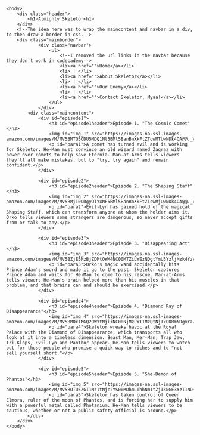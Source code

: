<!--My first real attempt at a non-interactive webpage from scratch in a text editor.  Some url links and img srcs had to be changed to share it on codecademy, but overall the layout remained the same.  Looking back on this now I can see a lot of redundant code in css that could be shortened quite a bit, but I'll keep it as is to show my progress as time goes on.-->

<!DOCTYPE html>
<html>
	<head>
	    <!--Title in tab of browser-->
		<title>Learning Images and Backgrounds!</title>
		<!--Linking to css.stylesheet in codecademy-->
		<link rel="stylesheet" href="style.css">
		<!--Linking googlefonts resource-->
		<link href="https://fonts.googleapis.com/css?family=Metal+Mania" rel="stylesheet">
	</head>

	<body>
		<div class="header">
			<h1>Almighty Skeletor<h1>
		</div>   
        <!--The idea here was to wrap the maincontent and navbar in a div, to then draw a border in css.-->
		<div class="mainborder">
				<div class="navbar">
					<ul>
					    <!--I removed the url links in the navbar because they don't work in codecademy-->
						<li><a href="">Home</a></li>
						<li> | </li>
						<li><a href="">About Skeletor</a></li>
						<li> | </li>
						<li><a href="">Our Enemy</a></li>
						<li> | </li>
						<li><a href="">Contact Skeletor, Myaa!</a></li>
					</ul>
				</div>
			<div class="maincontent">
				<div id="episode1">
					<h3 id="episode1header">Episode 1. "The Cosmic Comet"</h3>
					<img id="img_1" src="https://images-na.ssl-images-amazon.com/images/M/MV5BMTQ5ODU5MDQ1Nl5BMl5BanBnXkFtZTcwMTUwNDk4OA@@._V1_.jpg">
					<p id="para1">A comet has turned evil and is working for Skeletor. He-Man must convince an old wizard named Zagraz with power over comets to help save Eternia. Man-at-Arms tells viewers they'll all make mistakes, but to "try, try again" and remain confident.</p>
				</div>

				<div id="episode2">
					<h3 id="episode2header">Episode 2. "The Shaping Staff"</h3>
					<img id="img_2" src="https://images-na.ssl-images-amazon.com/images/M/MV5BMjI0ODgyOTYxNF5BMl5BanBnXkFtZTcwMjUwNDk4OA@@._V1_.jpg">
					<p id="para2">Evil-Lyn has gained hold of the magical Shaping Staff, which can transform anyone at whom the holder aims it. Orko tells viewers some strangers are dangerous, so never accept gifts from or talk to any.</p>
				</div>

				<div id="episode3">
					<h3 id="episode3header">Episode 3. "Disappearing Act"</h3>
					<img id="img_3" src="https://images-na.ssl-images-amazon.com/images/M/MV5BZjE5MzBjZDMtOWM4NC00MTZiLWEzNDgtYmU3YzljMzk4YzVhXkEyXkFqcGdeQXVyMjM4Mzg1OTk@._V1_.jpg">
					<p id="para3">Orko's magic wand accidentally hits Prince Adam's sword and made it go to the past. Skeletor captures Prince Adam and waits for He-Man to come to his rescue. Man-at-Arms tells viewers He-Man's brain helped more than his muscles in that problem, and that brains can and should be exercised.</p>
				</div>

				<div id="episode4">
					<h3 id="episode4header">Episode 4. "Diamond Ray of Disappearance"</h3>
					<img id="img_4" src="https://images-na.ssl-images-amazon.com/images/M/MV5BMDc1MGQ2OWYtNjliNC00NjMzLWI1MzQtNjIxODRmNDgxYzZlXkEyXkFqcGdeQXVyMjM4Mzg1OTk@._V1_.jpg">
					<p id="para4">Skeletor wreaks havoc at the Royal Palace with the Diamond of Disappearance, which transports all who look at it into a timeless dimension. Beast Man, Mer-Man, Trap Jaw, Tri-Klops, Evil-Lyn and Panthor appear. He-Man tells viewers to watch out for those people who promise a quick way to riches and to "not sell yourself short."</p>
				</div>

				<div id="episode5">
					<h3 id="episode5header">Episode 5. "She-Demon of Phantos"</h3>
					<img id="img_5" src="https://images-na.ssl-images-amazon.com/images/M/MV5BOTU5ZGI1MzItNjc2YS00MDhmLThhNmItZjI3NGE3YzI1NDRjXkEyXkFqcGdeQXVyMjM4Mzg1OTk@._V1_.jpg">
					<p id="para5">Skeletor has taken control of Queen Elmora, ruler of the moon of Phantos, and is forcing her to supply him with a powerful metal called Photanium. He-Man tells viewers to be cautious, whether or not a public safety official is around.</p>
			</div>
		</div>
	</body>
</html>
